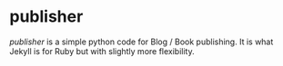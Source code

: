 # publisher
*publisher* is a simple python code for Blog / Book publishing. It is what Jekyll is for Ruby but with slightly more flexibility.

